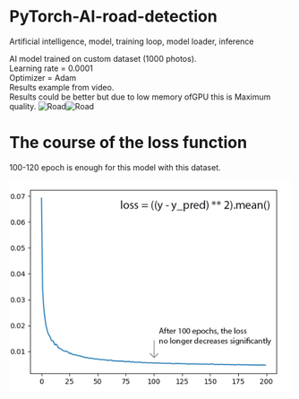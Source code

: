 # PyTorch-AI-road-detection
Artificial intelligence, model, training loop, model loader, inference

AI model trained on custom dataset (1000 photos). <br/>
Learning rate = 0.0001<br/>
Optimizer = Adam<br/>
Results example from video.<br/>
Results could be better but due to low memory ofGPU this is Maximum quality. 
![Road](https://github.com/Samuel-Bachorik/PyTorch-AI-road-detection/blob/main/Images/Road.gif)![Road](https://github.com/Samuel-Bachorik/PyTorch-AI-road-detection/blob/main/Images/Road.gif)<br/>


# The course of the loss function
100-120 epoch is enough for this model with this dataset.  

![Loss](https://github.com/Samuel-Bachorik/PyTorch-AI-road-detection/blob/main/Images/Loss%20function.jpg)
